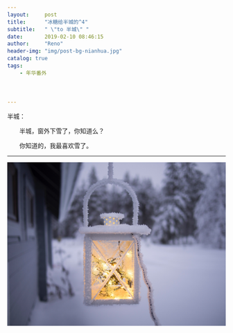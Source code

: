 ```yaml
---
layout:     post
title:      "冰糖给半城的^4"
subtitle:   " \"to 半城\" "
date:       2019-02-10 08:46:15
author:     "Reno"
header-img: "img/post-bg-nianhua.jpg"
catalog: true
tags:
    - 年华番外



---
```


半城：

　　半城，窗外下雪了，你知道么？

　　你知道的，我最喜欢雪了。

---

![](https://raw.githubusercontent.com/LSKLee1/LSKLee1.github.io/master/img/post-pic/%E5%B9%B4%E5%8D%8E/post-%E5%86%B0%E7%B3%96%E7%BB%99%E5%8D%8A%E5%9F%8E%E7%9A%84%5E4.jpg)